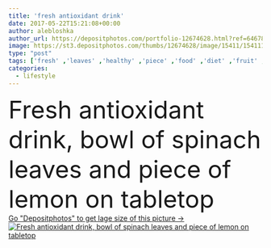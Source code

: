 ```yaml
---
title: 'fresh antioxidant drink'
date: 2017-05-22T15:21:08+00:00
author: alebloshka
author_url: https://depositphotos.com/portfolio-12674628.html?ref=64678756
image: https://st3.depositphotos.com/thumbs/12674628/image/15411/154111106/api_thumb_450.jpg?forcejpeg=true
type: "post"
tags: ['fresh' ,'leaves' ,'healthy' ,'piece' ,'food' ,'diet' ,'fruit' ,'tasty' ,'meal' ,'drink' ,'eating' ,'nutrition' ,'vegetarian' ,'napkin' ,'vegetables' ,'bowl' ,'lifestyle' ,'organic' ,'eco' ,'citrus' ,'lemon' ,'linen' ,'antioxidant' ,'vegan' ,'tabletop' ,'superfood' ,'spinach' ,'unprocessed' ,'detox' ,'Healthy Eating' ,'healthy food' ,'raw food' ,'raw food diet' ,'organic food' ,'clean eating' ]
categories: 
  - lifestyle
---
```

<div aling="center">
            <font size="60"> Fresh antioxidant drink, bowl of spinach leaves and piece of lemon on tabletop</font>   
</div>
<div>
    <a href='https://st3.depositphotos.com/thumbs/12674628/image/15411/154111106/api_thumb_450.jpg?forcejpeg=true?ref=64678756' target=_blank > Go "Depositphotos" to get lage size of this picture ->
        <img href='https://st3.depositphotos.com/thumbs/12674628/image/15411/154111106/api_thumb_450.jpg?forcejpeg=true?ref=64678756' src='https://st3.depositphotos.com/12674628/15411/i/950/depositphotos_154111106-stock-photo-fresh-antioxidant-drink.jpg?forcejpeg=true' alt='Fresh antioxidant drink, bowl of spinach leaves and piece of lemon on tabletop' >
    </a>
</div>
